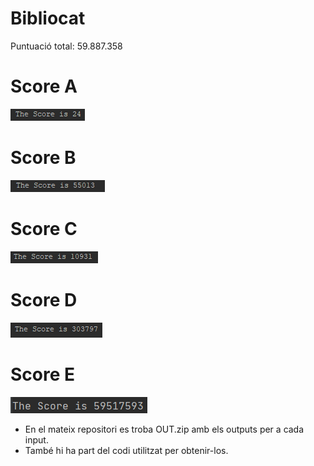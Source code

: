 # Bibliocat

Puntuació total: 59.887.358

# Score A
![SCORE A:](IMG/A.PNG)

# Score B
![SCORE B:](IMG/B.PNG) 

# Score C
![SCORE C:](IMG/C.PNG)

# Score D
![SCORE D:](IMG/D.PNG)

# Score E
![SCORE E:](IMG/E.PNG)


* En el mateix repositori es troba OUT.zip amb els outputs per a cada input. 
* També hi ha part del codi utilitzat per obtenir-los.